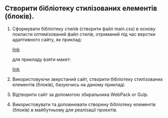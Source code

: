 ## Створити бібліотеку стилізованих елементів (блоків).
 
1. Сформувати бібліотеку стилів (створити файл main.css) в основу покласти оптимізований файл стилів, отриманий під час верстки адаптивного сайту, 
   як приклад:

   [link](https://bernyli.github.io/Biliavska_Bernatskui_fokio_step.github.io/)
   
   для прикладу взяти макет:

   [link](https://www.figma.com/file/oSiHbNQ9jiWd7iB0bbMMgt/INTELLECTUS-international?node-id=0%3A1)

2. Використовуючи зверстаний сайт, створити бібліотеку стилізованих елементів (блоків), базуючись на даному прикладі.

3. Відтворити сайт за допомогою збиральника WebPack or Gulp.

4. Використовувати та доповнювати створену бібліотеку елементів (блоків) в майбутньому для реалізації проєктів.
